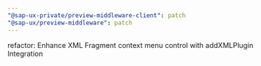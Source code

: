 ```yaml
---
"@sap-ux-private/preview-middleware-client": patch
"@sap-ux/preview-middleware": patch
---
```


refactor: Enhance XML Fragment context menu control with addXMLPlugin Integration
